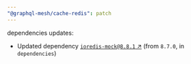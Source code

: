 ```yaml
---
"@graphql-mesh/cache-redis": patch
---
```

dependencies updates:
  - Updated dependency [`ioredis-mock@8.8.1` ↗︎](https://www.npmjs.com/package/ioredis-mock/v/8.8.1) (from `8.7.0`, in `dependencies`)

